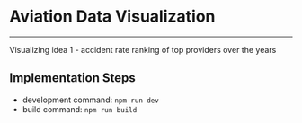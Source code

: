 # Aviation Data Visualization
----------------------------------

Visualizing idea 1 - accident rate ranking of top providers over the years

## Implementation Steps
- development command: `npm run dev`
- build command: `npm run build`
